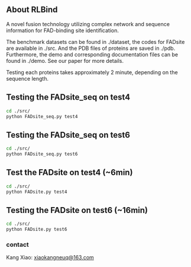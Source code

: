 ## About RLBind

A novel fusion technology utilizing complex network and sequence information for FAD-binding site identification.

The benchmark datasets can be found in ./dataset, the codes for FADsite are available in ./src. And the PDB files of proteins are saved in ./pdb. Furthermore, the demo and corresponding documentation files can be found in ./demo. See our paper for more details.

Testing each proteins takes approximately 2 minute, depending on the sequence length.


## Testing the FADsite_seq on test4

```bash
cd ./src/
python FADsite_seq.py test4  
```
## Testing the FADsite_seq on test6

```bash
cd ./src/
python FADsite_seq.py test6 
```
## Test the FADsite on test4 (~6min)
```bash
cd ./src/
python FADsite.py test4  
```

## Testing the FADsite on test6 (~16min)
```bash
cd ./src/
python FADsite.py test6  
```
### contact
Kang Xiao: xiaokangneuq@163.com

